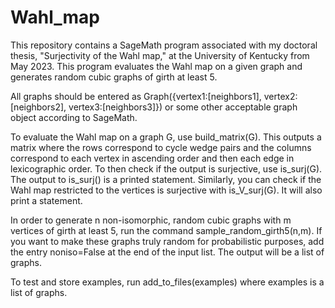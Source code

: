 # Wahl_map
This repository contains a SageMath program associated with my doctoral thesis, "Surjectivity of the Wahl map," at the University of Kentucky from May 2023. This program evaluates the Wahl map on a given graph and generates random cubic graphs of girth at least 5. 

All graphs should be entered as Graph({vertex1:[neighbors1], vertex2:[neighbors2], vertex3:[neighbors3]}) or some other acceptable graph object according to SageMath.

To evaluate the Wahl map on a graph G, use build_matrix(G). This outputs a matrix where the rows correspond to cycle wedge pairs and the columns correspond to each vertex in ascending order and then each edge in lexicographic order. To then check if the output is surjective, use is_surj(G). The output to is_surj() is a printed statement. Similarly, you can check if the Wahl map restricted to the vertices is surjective with is_V_surj(G). It will also print a statement.

In order to generate n non-isomorphic, random cubic graphs with m vertices of girth at least 5, run the command sample_random_girth5(n,m). If you want to make these graphs truly random for probabilistic purposes, add the entry noniso=False at the end of the input list. The output will be a list of graphs.

To test and store examples, run add_to_files(examples) where examples is a list of graphs.
